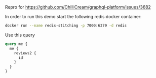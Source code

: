 Repro for https://github.com/ChilliCream/graphql-platform/issues/3682


In order to run this demo start the following redis docker container:


```bash
docker run --name redis-stitching -p 7000:6379 -d redis
```

Use this query

```graphql
query me {
  me {
    reviews2 {
      id
    }
  }
}
```
